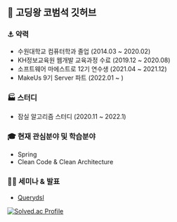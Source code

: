 ## 👋 고딩왕 코범석 깃허브

<!--
**kobeomseok95/kobeomseok95** is a ✨ _special_ ✨ repository because its `README.md` (this file) appears on your GitHub profile.

Here are some ideas to get you started:

- 🔭 I’m currently working on ...
- 🌱 I’m currently learning ...
- 👯 I’m looking to collaborate on ...
- 🤔 I’m looking for help with ...
- 💬 Ask me about ...
- 📫 How to reach me: ...
- 😄 Pronouns: ...
- ⚡ Fun fact: ...
-->

### ⚓ 약력
- 수원대학교 컴퓨터학과 졸업 (2014.03 ~ 2020.02)
- KH정보교육원 웹개발 교육과정 수료 (2019.12 ~ 2020.08)
- 소프트웨어 마에스트로 12기 연수생 (2021.04 ~ 2021.12)
- MakeUs 9기 Server 파트 (2022.01 ~ )

### 🏭 스터디
- 잠실 알고리즘 스터디 (2020.11 ~ 2022.1)

### 🎓 현재 관심분야 및 학습분야
- Spring
- Clean Code & Clean Architecture

### 🙋‍♂️ 세미나 & 발표
- [Querydsl](https://www.slideshare.net/ssuserd717021/querydsl-250999857)

[![Solved.ac Profile](http://mazassumnida.wtf/api/v2/generate_badge?boj=kobeomseok95)](https://solved.ac/kobeomseok95/)
